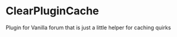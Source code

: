 ClearPluginCache
================

Plugin for Vanilla forum that is just a little helper for caching quirks
